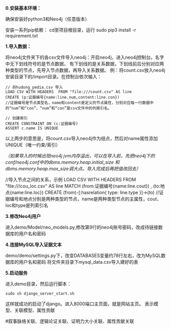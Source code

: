 **0.安装基本环境：**

确保安装好python3和Neo4j（任意版本）
 
安装一系列pip依赖： cd至项目根目录，运行 sudo pip3 install -r requirement.txt

**1.导入数据：**

将neo4j文件夹下的各csv文件导入neo4j：开启neo4j，进入neo4j控制台。名字中无下划线符号的是节点数据，
有下划线的是关系数据，下划线前后分别对应两种类型的节点，先导入节点数据，再导入关系数据。
例：将count.csv放入neo4j安装目录下的/import目录。在控制台依次输入：

```
// 将hudong_pedia.csv 导入
LOAD CSV WITH HEADERS  FROM "file:///count.csv" AS line  
CREATE (p:证据编号{name:line.num,content:line.con})  
//证据编号是节点类型名，name和content是定义的节点属性，分别对应每一行数据中的“num”和“con”，“num”和“con”是csv文件中的列索引名。
```
```
// 创建索引
CREATE CONSTRAINT ON (c:证据编号)
ASSERT c.name IS UNIQUE
```
以上两步的意思是，将count.csv导入neo4j作为结点，然后对name属性添加UNIQUE（唯一约束/索引）

*（如果导入的时候出现neo4j jvm内存溢出，可以在导入前，先把neo4j下的conf/neo4j.conf中的dbms.memory.heap.initial_size 和dbms.memory.heap.max_size调大点。导入完成后再把值改回去）*

//导入节点之间的关系，示例
LOAD CSV  WITH HEADERS FROM "file:///cou_loc.csv" AS line
MATCH (from:证据编号{name:line.cout}) , (to:地点{name:line.loc})
CREATE (from)-[:hasrelation{ type: line.type }]->(to)
//证据编号和地点分别是两种类型的节点，name是两种类型节点的主属性，cout、loc和type是列索引名


**3.修改Neo4j用户**

进入demo/Model/neo_models.py,修改第9行的neo4j账号密码，改成待链接数据库的用户名和密码

**4.连接MySQL导入证据文本**

demo/demo/settings.py下，改变DATABASES变量约78行左右，改为MySQL数据库的用户名和密码
将文件夹目录下mysql_data.csv导入建好的表

**5.启动服务**

进入demo目录，然后运行脚本：

```
sudo sh django_server_start.sh
```

这样就成功的启动了django。进入8000端口主页面，就是网站主页。
表示模型、关联模型、属性贡献

#叙事脉络关联、逻辑论证关联、证明力大小关联、属性贡献关联